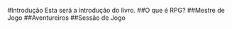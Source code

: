 #Introdução
Esta será a introdução do livro.
##O que é RPG?
##Mestre de Jogo
##Aventureiros
##Sessão de Jogo
